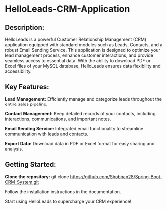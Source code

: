 # HelloLeads-CRM-Application

## Description:
HelloLeads is a powerful Customer Relationship Management (CRM) application equipped with standard modules such as Leads, Contacts, and a robust Email Sending Service. This application is designed to optimize your lead management process, enhance customer interactions, and provide seamless access to essential data. With the ability to download PDF or Excel files of your MySQL database, HelloLeads ensures data flexibility and accessibility.

## Key Features:
**Lead Management:** Efficiently manage and categorize leads throughout the entire sales pipeline.

**Contact Management:** Keep detailed records of your contacts, including interactions, communications, and important notes.

**Email Sending Service:** Integrated email functionality to streamline communication with leads and contacts.

**Export Data:** Download data in PDF or Excel format for easy sharing and analysis.

## Getting Started:

**Clone the repository:** git clone https://github.com/Shobhan28/Spring-Boot-CRM-System.git

Follow the installation instructions in the documentation.

Start using HelloLeads to supercharge your CRM experience!
